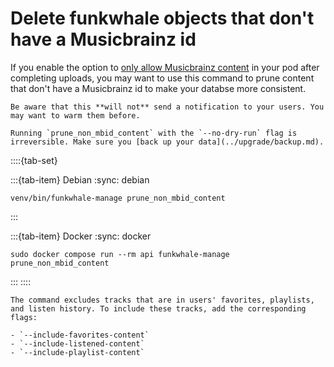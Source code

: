 # Delete funkwhale objects that don't have a Musicbrainz id 

If you enable the option to [only allow Musicbrainz content](../configuration/instance-settings.md) in your pod after completing uploads, you may want to use this command to prune content that don't have a Musicbrainz id to make your databse more consistent. 

```{warning}
Be aware that this **will not** send a notification to your users. You may want to warm them before. 
```

```{warning}
Running `prune_non_mbid_content` with the `--no-dry-run` flag is irreversible. Make sure you [back up your data](../upgrade/backup.md).
```


::::{tab-set}

:::{tab-item} Debian
:sync: debian

```{code-block} sh
venv/bin/funkwhale-manage prune_non_mbid_content 
```

:::

:::{tab-item} Docker
:sync: docker

```{code-block} sh
sudo docker compose run --rm api funkwhale-manage prune_non_mbid_content
```

:::
::::

```{note}
The command excludes tracks that are in users' favorites, playlists, and listen history. To include these tracks, add the corresponding flags:

- `--include-favorites-content`
- `--include-listened-content`
- `--include-playlist-content`
```